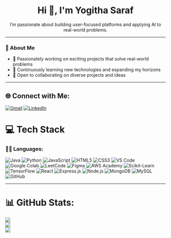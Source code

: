 <h1 align="center">Hi 👋, I'm Yogitha Saraf</h1>

<p align="center">
  I’m passionate about building user-focused platforms and applying AI to real-world problems.
</p>

---

### 🔎 About Me
- 🔭 Passionately working on exciting projects that solve real-world problems
- 🌱 Continuously learning new technologies and expanding my horizons
- 👯 Open to collaborating on diverse projects and ideas

---

## 🌐 Connect with Me:
[![Gmail](https://img.shields.io/badge/Gmail-D14836?style=for-the-badge&logo=gmail&logoColor=white)](mailto:yogithasaraf@gmail.com)
[![LinkedIn](https://img.shields.io/badge/LinkedIn-0A66C2?style=for-the-badge&logo=linkedin&logoColor=white)](https://www.linkedin.com/in/yogitha-saraf/)

# 💻 Tech Stack

### 👩‍💻 Languages:
![Java](https://img.shields.io/badge/Java-%23ED8B00.svg?style=plastic&logo=openjdk&logoColor=white)
![Python](https://img.shields.io/badge/Python-3670A0?style=plastic&logo=python&logoColor=ffdd54)
![JavaScript](https://img.shields.io/badge/JavaScript-%23323330.svg?style=plastic&logo=javascript&logoColor=%23F7DF1E)
![HTML5](https://img.shields.io/badge/HTML5-%23E34F26.svg?style=plastic&logo=html5&logoColor=white)
![CSS3](https://img.shields.io/badge/CSS3-%231572B6.svg?style=plastic&logo=css3&logoColor=white)
![VS Code](https://img.shields.io/badge/VSCode-%23007ACC.svg?style=plastic&logo=visual-studio-code&logoColor=white)
![Google Colab](https://img.shields.io/badge/Google%20Colab-F9AB00.svg?style=plastic&logo=googlecolab&logoColor=white)
![LeetCode](https://img.shields.io/badge/LeetCode-FFA116.svg?style=plastic&logo=leetcode&logoColor=black)
![Figma](https://img.shields.io/badge/Figma-%23F24E1E.svg?style=plastic&logo=figma&logoColor=white)
![AWS Academy](https://img.shields.io/badge/AWS%20Academy-232F3E.svg?style=plastic&logo=amazonaws&logoColor=white)
![Scikit-Learn](https://img.shields.io/badge/Scikit--Learn-F7931E.svg?style=plastic&logo=scikit-learn&logoColor=white)
![TensorFlow](https://img.shields.io/badge/TensorFlow-FF6F00.svg?style=plastic&logo=tensorflow&logoColor=white)
![React](https://img.shields.io/badge/React-%2320232a.svg?style=plastic&logo=react&logoColor=%2361DAFB)
![Express.js](https://img.shields.io/badge/Express.js-000000.svg?style=plastic&logo=express&logoColor=white)
![Node.js](https://img.shields.io/badge/Node.js-339933.svg?style=plastic&logo=nodedotjs&logoColor=white)
![MongoDB](https://img.shields.io/badge/MongoDB-%234ea94b.svg?style=plastic&logo=mongodb&logoColor=white)
![MySQL](https://img.shields.io/badge/MySQL-4479A1.svg?style=plastic&logo=mysql&logoColor=white)
![GitHub](https://img.shields.io/badge/GitHub-%23121011.svg?style=plastic&logo=github&logoColor=white)


---

# 📊 GitHub Stats:
![](https://github-readme-stats.vercel.app/api?username=yogithasaraf02&theme=dark&hide_border=true&include_all_commits=true&count_private=true)<br/>
![](https://github-readme-streak-stats.herokuapp.com/?user=yogithasaraf02&theme=dark&hide_border=true)<br/>
![](https://github-readme-stats.vercel.app/api/top-langs/?username=yogithasaraf02&theme=dark&hide_border=true&layout=compact)


